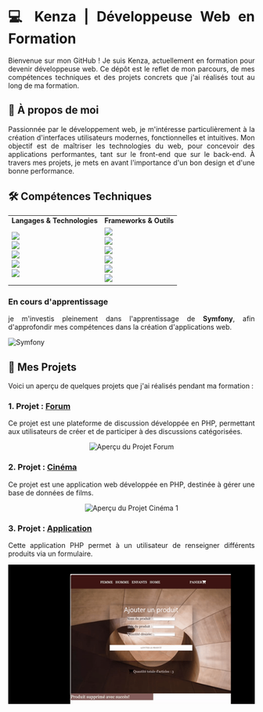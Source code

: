 <div align="justify">
  
# 💻 Kenza | Développeuse Web en Formation

Bienvenue sur mon GitHub ! 
Je suis Kenza, actuellement en formation pour devenir développeuse web. 
Ce dépôt est le reflet de mon parcours, de mes compétences techniques et des projets concrets que j'ai réalisés tout au long de ma formation.

## 🌟 À propos de moi

Passionnée par le développement web, je m'intéresse particulièrement à la création d'interfaces utilisateurs modernes, fonctionnelles et intuitives.
Mon objectif est de maîtriser les technologies du web, pour concevoir des applications performantes, tant sur le front-end que sur le back-end. À travers mes projets, je mets en avant l'importance d'un bon design et d'une bonne performance.



## 🛠️ Compétences Techniques

<div align="center">
  <table>
    <tr>
      <td><strong>Langages & Technologies</strong></td>
      <td><strong>Frameworks & Outils</strong></td>
    </tr>
    <tr>
      <td>
        <img src="https://img.shields.io/badge/HTML5-E34F26?style=for-the-badge&logo=html5&logoColor=white"/>
        <br/>
        <img src="https://img.shields.io/badge/CSS3-1572B6?style=for-the-badge&logo=css3&logoColor=white"/>
        <br/>
        <img src="https://img.shields.io/badge/JavaScript-F7DF1E?style=for-the-badge&logo=javascript&logoColor=black"/>
        <br/>
        <img src="https://img.shields.io/badge/PHP-777BB4?style=for-the-badge&logo=php&logoColor=white"/>
        <br/>
        <img src="https://img.shields.io/badge/MySQL-4479A1?style=for-the-badge&logo=mysql&logoColor=white"/>
      </td>
      <td>
        <img src="https://img.shields.io/badge/Symfony-000000?style=for-the-badge&logo=symfony&logoColor=white"/>
        <br/>
        <img src="https://img.shields.io/badge/Bootstrap-7952B3?style=for-the-badge&logo=bootstrap&logoColor=white"/>
        <br/>
        <img src="https://img.shields.io/badge/UIKit-2396F3?style=for-the-badge&logo=uikit&logoColor=white"/>
        <br/>
        <img src="https://img.shields.io/badge/GitHub-181717?style=for-the-badge&logo=github&logoColor=white"/>
        <br/>
        <img src="https://img.shields.io/badge/VS%20Code-0078D4?style=for-the-badge&logo=visual-studio-code&logoColor=white"/>
        <br/>
        <img src="https://img.shields.io/badge/Figma-F24E1E?style=for-the-badge&logo=figma&logoColor=white"/>
      </td>
    </tr>
  </table>
</div>



### En cours d'apprentissage

je m'investis pleinement dans l'apprentissage de **Symfony**, afin d'approfondir mes compétences dans la création d'applications web.

![Symfony](https://img.shields.io/badge/Symfony-000000?style=for-the-badge&logo=symfony&logoColor=white)

## 🚀 Mes Projets

Voici un aperçu de quelques projets que j'ai réalisés pendant ma formation :

### 1. **Projet : [Forum](https://github.com/Kenza2912/forumPlateau_V2)**

Ce projet est une plateforme de discussion développée en PHP, permettant aux utilisateurs de créer et de participer à des discussions catégorisées.

<div align="center">
  <img src="image/Forum.gif" alt="Aperçu du Projet Forum" width="1000"> 
</div>

### 2. **Projet : [Cinéma](https://github.com/Kenza2912/Cinema)**

Ce projet est une application web développée en PHP, destinée à gérer une base de données de films. 

<div align="center">
  <img src="image/CINEMA.gif" alt="Aperçu du Projet Cinéma 1" width="800">
</div>

### 3. **Projet : [Application](https://github.com/Kenza2912/premiere-application-web-php)**


Cette application PHP permet à un utilisateur de renseigner différents produits via un formulaire.

<div align="center">
  <img src="image/APPLI.gif" alt="Aperçu du Projet Cinéma 1" width="800">
</div>

</div>

